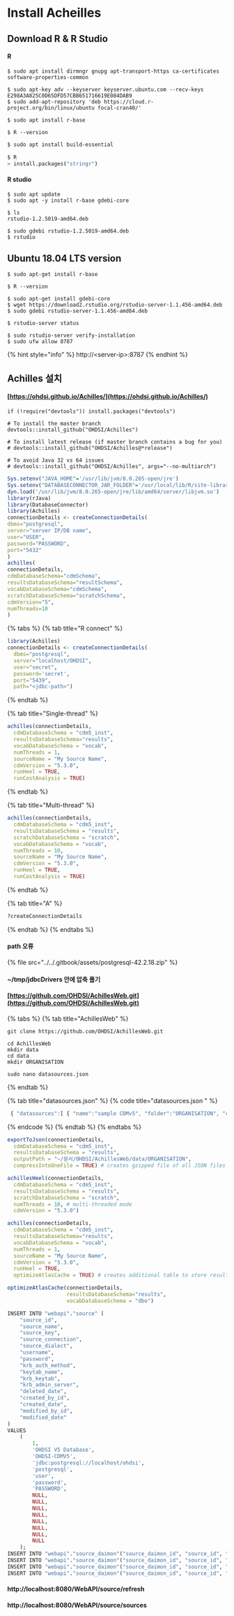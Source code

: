 # Install Acheilles

## Download R & R Studio

#### R

```
$ sudo apt install dirmngr gnupg apt-transport-https ca-certificates software-properties-common

$ sudo apt-key adv --keyserver keyserver.ubuntu.com --recv-keys E298A3A825C0D65DFD57CBB651716619E084DAB9
$ sudo add-apt-repository 'deb https://cloud.r-project.org/bin/linux/ubuntu focal-cran40/'

$ sudo apt install r-base

$ R --version
```

```bash
$ sudo apt install build-essential

$ R
> install.packages("stringr")
```

#### R studio

```text
$ sudo apt update
$ sudo apt -y install r-base gdebi-core

$ ls
rstudio-1.2.5019-amd64.deb

$ sudo gdebi rstudio-1.2.5019-amd64.deb
$ rstudio
```

## Ubuntu 18.04 LTS version

```text
$ sudo apt-get install r-base

$ R --version

$ sudo apt-get install gdebi-core
$ wget https://download2.rstudio.org/rstudio-server-1.1.456-amd64.deb
$ sudo gdebi rstudio-server-1.1.456-amd64.deb

$ rstudio-server status

$ sudo rstudio-server verify-installation
$ sudo ufw allow 8787
```

{% hint style="info" %}
http://&lt;server-ip&gt;:8787
{% endhint %}

## Achilles 설치 

#### [https://ohdsi.github.io/Achilles/](https://ohdsi.github.io/Achilles/)

```text
if (!require("devtools")) install.packages("devtools")

# To install the master branch
devtools::install_github("OHDSI/Achilles")

# To install latest release (if master branch contains a bug for you)
# devtools::install_github("OHDSI/Achilles@*release")  

# To avoid Java 32 vs 64 issues 
# devtools::install_github("OHDSI/Achilles", args="--no-multiarch")  
```

```r
Sys.setenv("JAVA_HOME"='/usr/lib/jvm/8.0.265-open/jre')
Sys.setenv("DATABASECONNECTOR_JAR_FOLDER"='/usr/local/lib/R/site-library/DatabaseConnectorJars/java/')
dyn.load('/usr/lib/jvm/8.0.265-open/jre/lib/amd64/server/libjvm.so')
library(rJava)
library(DatabaseConnector)
library(Achilles)
connectionDetails <- createConnectionDetails(
dbms="postgresql",
server="server IP/DB name",
user="USER",
password="PASSWORD",
port="5432"
)
achilles(
connectionDetails,
cdmDatabaseSchema="cdmSchema",
resultsDatabaseSchema="resultSchema",
vocabDatabaseSchema="cdmSchema",
scratchDatabaseSchema="scratchSchema",
cdmVersion="5",
numThreads=10
)
```

{% tabs %}
{% tab title="R connect" %}
```r
library(Achilles)
connectionDetails <- createConnectionDetails(
  dbms="postgresql", 
  server="localhost/OHDSI", 
  user="secret", 
  password='secret', 
  port="5439",
  path="<jdbc-path>")
```
{% endtab %}

{% tab title="Single-thread" %}
```r
achilles(connectionDetails, 
  cdmDatabaseSchema = "cdm5_inst", 
  resultsDatabaseSchema="results",
  vocabDatabaseSchema = "vocab",
  numThreads = 1,
  sourceName = "My Source Name", 
  cdmVersion = "5.3.0",
  runHeel = TRUE,
  runCostAnalysis = TRUE)
```
{% endtab %}

{% tab title="Multi-thread" %}
```r
achilles(connectionDetails, 
  cdmDatabaseSchema = "cdm5_inst", 
  resultsDatabaseSchema = "results",
  scratchDatabaseSchema = "scratch",
  vocabDatabaseSchema = "vocab",
  numThreads = 10,
  sourceName = "My Source Name", 
  cdmVersion = "5.3.0",
  runHeel = TRUE,
  runCostAnalysis = TRUE)
```
{% endtab %}

{% tab title="A" %}
```r
?createConnectionDetails
```
{% endtab %}
{% endtabs %}

#### path 오류 

{% file src="../../.gitbook/assets/postgresql-42.2.18.zip" %}

#### ~/tmp/jdbcDrivers 안에 압축 풀기 



#### [https://github.com/OHDSI/AchillesWeb.git](https://github.com/OHDSI/AchillesWeb.git)

{% tabs %}
{% tab title="AchillesWeb" %}
```text
git clone https://github.com/OHDSI/AchillesWeb.git

cd AchillesWeb
mkdir data
cd data
mkdir ORGANISATION

sudo nano datasources.json

```
{% endtab %}

{% tab title="datasources.json" %}
{% code title="datasources.json " %}
```javascript
 { "datasources":[ { "name":"sample CDMv5", "folder":"ORGANISATION", "cdmVersion": 5 } ] } 

```
{% endcode %}
{% endtab %}
{% endtabs %}

```r
exportToJson(connectionDetails, 
  cdmDatabaseSchema = "cdm5_inst", 
  resultsDatabaseSchema = "results", 
  outputPath = "~/문서/OHDSI/AchillesWeb/data/ORGANISATION", 
  compressIntoOneFile = TRUE) # creates gzipped file of all JSON files
```

```r
achillesHeel(connectionDetails, 
  cdmDatabaseSchema = "cdm5_inst", 
  resultsDatabaseSchema = "results", 
  scratchDatabaseSchema = "scratch",
  numThreads = 10, # multi-threaded mode
  cdmVersion = "5.3.0")
```

```r
achilles(connectionDetails, 
  cdmDatabaseSchema = "cdm5_inst", 
  resultsDatabaseSchema="results",
  vocabDatabaseSchema = "vocab",
  numThreads = 1,
  sourceName = "My Source Name", 
  cdmVersion = "5.3.0",
  runHeel = TRUE,
  optimizeAtlasCache = TRUE) # creates additional table to store results for Atlas cache
```

```r
optimizeAtlasCache(connectionDetails,
                   resultsDatabaseSchema="results",
                   vocabDatabaseSchema = "dbo")   
```

```r
INSERT INTO "webapi"."source" (
    "source_id",
    "source_name",
    "source_key",
    "source_connection",
    "source_dialect",
    "username",
    "password",
    "krb_auth_method",
    "keytab_name",
    "krb_keytab",
    "krb_admin_server",
    "deleted_date",
    "created_by_id",
    "created_date",
    "modified_by_id",
    "modified_date" 
)
VALUES
    (
        1,
        'OHDSI V5 Database',
        'OHDSI-CDMV5',
        'jdbc:postgresql://localhost/ohdsi',
        'postgresql',
        'user',
        'password',
        'PASSWORD',
        NULL,
        NULL,
        NULL,
        NULL,
        NULL,
        NULL,
        NULL,
        NULL 
    );
INSERT INTO "webapi"."source_daimon"("source_daimon_id", "source_id", "daimon_type", "table_qualifier", "priority") VALUES (1, 1, 0, 'cdm', 2);
INSERT INTO "webapi"."source_daimon"("source_daimon_id", "source_id", "daimon_type", "table_qualifier", "priority") VALUES (2, 1, 1, 'cdm', 2);
INSERT INTO "webapi"."source_daimon"("source_daimon_id", "source_id", "daimon_type", "table_qualifier", "priority") VALUES (3, 1, 2, 'results', 2);
INSERT INTO "webapi"."source_daimon"("source_daimon_id", "source_id", "daimon_type", "table_qualifier", "priority") VALUES (4, 1, 5, 'temp', 2);
```

#### http://localhost:8080/WebAPI/source/refresh

#### http://localhost:8080/WebAPI/source/sources

